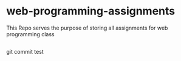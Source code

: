 # web-programming-assignments

This Repo serves the purpose of storing all assignments for web programming class

##

git commit test
